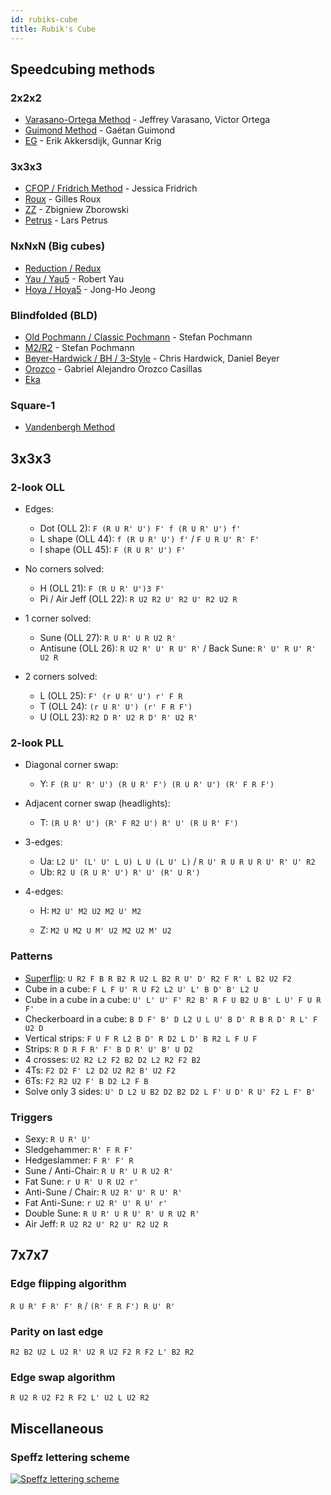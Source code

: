 ```yaml
---
id: rubiks-cube
title: Rubik's Cube
---
```


## Speedcubing methods

### 2x2x2

- [Varasano-Ortega Method](https://www.speedsolving.com/wiki/index.php/Ortega_Method) - Jeffrey Varasano, Victor Ortega
- [Guimond Method](https://www.speedsolving.com/wiki/index.php/Guimond_Method) - Gaétan Guimond
- [EG](https://www.speedsolving.com/wiki/index.php/EG_Method) - Erik Akkersdijk, Gunnar Krig

### 3x3x3

- [CFOP / Fridrich Method](https://en.wikipedia.org/wiki/CFOP_method) - Jessica Fridrich
- [Roux](https://www.speedsolving.com/wiki/index.php/Roux_method) - Gilles Roux
- [ZZ](https://www.speedsolving.com/wiki/index.php/ZZ_method) - Zbigniew Zborowski
- [Petrus](https://www.speedsolving.com/wiki/index.php/Petrus_Method) - Lars Petrus

### NxNxN (Big cubes)

- [Reduction / Redux](https://www.speedsolving.com/wiki/index.php/Reduction_Method)
- [Yau / Yau5](https://www.speedsolving.com/wiki/index.php/Yau_method) - Robert Yau
- [Hoya / Hoya5](https://www.speedsolving.com/wiki/index.php/Hoya_method) - Jong-Ho Jeong

### Blindfolded (BLD)

- [Old Pochmann / Classic Pochmann](https://www.speedsolving.com/wiki/index.php/Classic_Pochmann) - Stefan Pochmann
- [M2/R2](https://www.speedsolving.com/wiki/index.php/M2/R2) - Stefan Pochmann
- [Beyer-Hardwick / BH / 3-Style](https://www.speedsolving.com/wiki/index.php/Beyer-Hardwick_Method) - Chris Hardwick, Daniel Beyer
- [Orozco](https://www.speedsolving.com/wiki/index.php/Orozco_method) - Gabriel Alejandro Orozco Casillas
- [Eka](https://www.speedsolving.com/wiki/index.php/Eka)

### Square-1

- [Vandenbergh Method](https://www.speedsolving.com/wiki/index.php/Vandenbergh_method)

## 3x3x3

### 2-look OLL

- Edges:

  - Dot (OLL 2): `F (R U R' U') F' f (R U R' U') f'`
  - L shape (OLL 44): `f (R U R' U') f'` / `F U R U' R' F'`
  - I shape (OLL 45): `F (R U R' U') F'`

- No corners solved:

  - H (OLL 21): `F (R U R' U')3 F'`
  - Pi / Air Jeff (OLL 22): `R U2 R2 U' R2 U' R2 U2 R`

- 1 corner solved:

  - Sune (OLL 27): `R U R' U R U2 R'`
  - Antisune (OLL 26): `R U2 R' U' R U' R'` / Back Sune: `R' U' R U' R' U2 R`

- 2 corners solved:
  - L (OLL 25): `F' (r U R' U') r' F R`
  - T (OLL 24): `(r U R' U') (r' F R F')`
  - U (OLL 23): `R2 D R' U2 R D' R' U2 R'`

### 2-look PLL

- Diagonal corner swap:

  - Y: `F (R U' R' U') (R U R' F') (R U R' U') (R' F R F')`

- Adjacent corner swap (headlights):

  - T: `(R U R' U') (R' F R2 U') R' U' (R U R' F')`

- 3-edges:

  - Ua: `L2 U' (L' U' L U) L U (L U' L)` / `R U' R U R U R U' R' U' R2`
  - Ub: `R2 U (R U R' U') R' U' (R' U R')`

- 4-edges:

  - H: `M2 U' M2 U2 M2 U' M2`

  - Z: `M2 U M2 U M' U2 M2 U2 M' U2`

### Patterns

- [Superflip](https://en.wikipedia.org/wiki/Superflip): `U R2 F B R B2 R U2 L B2 R U' D' R2 F R' L B2 U2 F2`
- Cube in a cube: `F L F U' R U F2 L2 U' L' B D' B' L2 U`
- Cube in a cube in a cube: `U' L' U' F' R2 B' R F U B2 U B' L U' F U R F'`
- Checkerboard in a cube: `B D F' B' D L2 U L U' B D' R B R D' R L' F U2 D`
- Vertical strips: `F U F R L2 B D' R D2 L D' B R2 L F U F`
- Strips: `R D R F R' F' B D R' U' B' U D2`
- 4 crosses: `U2 R2 L2 F2 B2 D2 L2 R2 F2 B2`
- 4Ts: `F2 D2 F' L2 D2 U2 R2 B' U2 F2`
- 6Ts: `F2 R2 U2 F' B D2 L2 F B`
- Solve only 3 sides: `U' D L2 U B2 D2 B2 D2 L F' U D' R U' F2 L F' B'`

### Triggers

- Sexy: `R U R' U'`
- Sledgehammer: `R' F R F'`
- Hedgeslammer: `F R' F' R`
- Sune / Anti-Chair: `R U R' U R U2 R'`
- Fat Sune: `r U R' U R U2 r'`
- Anti-Sune / Chair: `R U2 R' U' R U' R'`
- Fat Anti-Sune: `r U2 R' U' R U' r'`
- Double Sune: `R U R' U R U' R' U R U2 R'`
- Air Jeff: `R U2 R2 U' R2 U' R2 U2 R`

## 7x7x7

### Edge flipping algorithm

`R U R' F R' F' R` / `(R' F R F') R U' R'`

### Parity on last edge

`R2 B2 U2 L U2 R' U2 R U2 F2 R F2 L' B2 R2`

### Edge swap algorithm

`R U2 R U2 F2 R F2 L' U2 L U2 R2`

## Miscellaneous

### Speffz lettering scheme

[![Speffz lettering scheme](https://www.speedsolving.com/wiki/images/4/49/Speffz.png)](https://www.speedsolving.com/wiki/index.php/Speffz)
